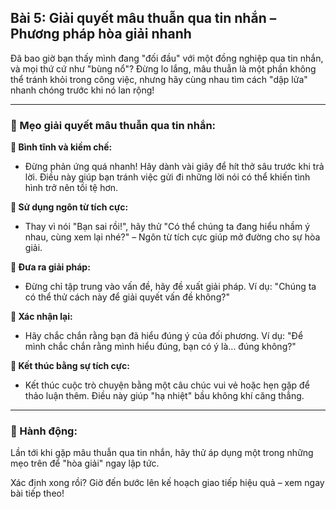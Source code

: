 ## Bài 5: Giải quyết mâu thuẫn qua tin nhắn – Phương pháp hòa giải nhanh

Đã bao giờ bạn thấy mình đang "đối đầu" với một đồng nghiệp qua tin nhắn, và mọi thứ cứ như "bùng nổ"? Đừng lo lắng, mâu thuẫn là một phần không thể tránh khỏi trong công việc, nhưng hãy cùng nhau tìm cách "dập lửa" nhanh chóng trước khi nó lan rộng!

---

### 📌 Mẹo giải quyết mâu thuẫn qua tin nhắn:

**🔹 Bình tĩnh và kiềm chế:**
- Đừng phản ứng quá nhanh! Hãy dành vài giây để hít thở sâu trước khi trả lời. Điều này giúp bạn tránh việc gửi đi những lời nói có thể khiến tình hình trở nên tồi tệ hơn.

**🔹 Sử dụng ngôn từ tích cực:**
- Thay vì nói "Bạn sai rồi!", hãy thử "Có thể chúng ta đang hiểu nhầm ý nhau, cùng xem lại nhé?" – Ngôn từ tích cực giúp mở đường cho sự hòa giải.

**🔹 Đưa ra giải pháp:**
- Đừng chỉ tập trung vào vấn đề, hãy đề xuất giải pháp. Ví dụ: "Chúng ta có thể thử cách này để giải quyết vấn đề không?"

**🔹 Xác nhận lại:**
- Hãy chắc chắn rằng bạn đã hiểu đúng ý của đối phương. Ví dụ: "Để mình chắc chắn rằng mình hiểu đúng, bạn có ý là... đúng không?"

**🔹 Kết thúc bằng sự tích cực:**
- Kết thúc cuộc trò chuyện bằng một câu chúc vui vẻ hoặc hẹn gặp để thảo luận thêm. Điều này giúp "hạ nhiệt" bầu không khí căng thẳng.

---

### 🚀 Hành động:

Lần tới khi gặp mâu thuẫn qua tin nhắn, hãy thử áp dụng một trong những mẹo trên để "hòa giải" ngay lập tức. 

Xác định xong rồi? Giờ đến bước lên kế hoạch giao tiếp hiệu quả – xem ngay bài tiếp theo!